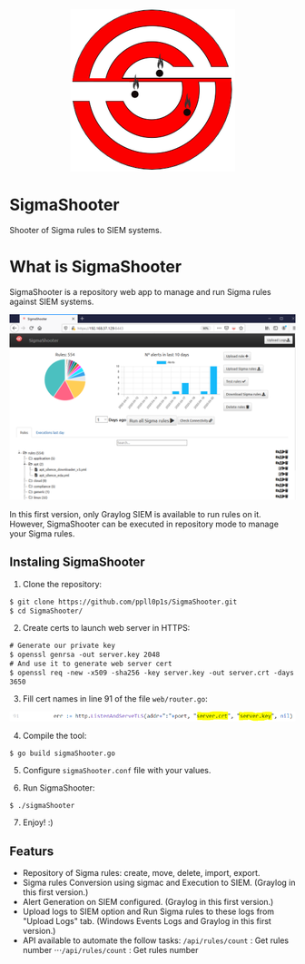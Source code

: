 <p align="center">
  <img src="./static/img/ss-logo.png">
</p>

# SigmaShooter

Shooter of Sigma rules to SIEM systems.

# What is SigmaShooter

SigmaShooter is a repository web app to manage and run Sigma rules against SIEM systems. 

<p align="center">
  <img src="./static/img/ss-main.png">
</p>

In this first version, only Graylog SIEM is available to run rules on it. However, SigmaShooter can be executed in repository mode to manage your Sigma rules.

## Instaling SigmaShooter

1. Clone the repository:
```
$ git clone https://github.com/ppll0p1s/SigmaShooter.git
$ cd SigmaShooter/
```
2. Create certs to launch web server in HTTPS:
```
# Generate our private key
$ openssl genrsa -out server.key 2048
# And use it to generate web server cert
$ openssl req -new -x509 -sha256 -key server.key -out server.crt -days 3650
```
3. Fill cert names in line 91 of the file `web/router.go`:

<p align="center">
  <img src="./static/img/ss-router-certs.PNG">
</p>

4. Compile the tool:
```
$ go build sigmaShooter.go
```
5. Configure `sigmaShooter.conf` file with your values.

6. Run SigmaShooter:
```
$ ./sigmaShooter
```
7. Enjoy! :)

## Featurs

* Repository of Sigma rules: create, move, delete, import, export.
* Sigma rules Conversion using sigmac and Execution to SIEM. (Graylog in this first version.)
* Alert Generation on SIEM configured. (Graylog in this first version.)
* Upload logs to SIEM option and Run Sigma rules to these logs from "Upload Logs" tab. (Windows Events Logs and Graylog in this first version.)
* API available to automate the follow tasks:
   `/api/rules/count` : Get rules number
⋅⋅⋅`/api/rules/count` : Get rules number
